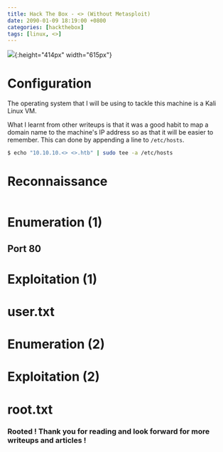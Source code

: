 ```yaml
---
title: Hack The Box - <> (Without Metasploit)
date: 2090-01-09 18:19:00 +0800
categories: [hackthebox]
tags: [linux, <>]
---
```


![](/assets/images/<>.png){:height="414px" width="615px"}

# Configuration

The operating system that I will be using to tackle this machine is a Kali Linux VM.

What I learnt from other writeups is that it was a good habit to map a domain name to the machine's IP address so as that it will be easier to remember. This can done by appending a line to `/etc/hosts`.

```bash
$ echo "10.10.10.<> <>.htb" | sudo tee -a /etc/hosts
```

# Reconnaissance

```bash 

```

# Enumeration (1)

## Port 80 

# Exploitation (1)

# user.txt

# Enumeration (2)

# Exploitation (2)

# root.txt


### Rooted ! Thank you for reading and look forward for more writeups and articles !